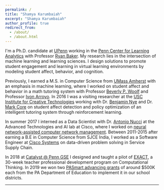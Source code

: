 ```yaml
---
permalink: /
title: "Shamya Karumbaiah"
excerpt: "Shamya Karumbaiah"
author_profile: true
redirect_from: 
  - /about/
  - /about.html
---
```


I'm a Ph.D. candidate at [UPenn](https://home.www.upenn.edu/) working in the [Penn Center for Learning Analytics](http://www.upenn.edu/learninganalytics/) with Professor [Ryan Baker](http://www.upenn.edu/learninganalytics/ryanbaker/index.html). My research lies in the intersection of machine learning and learning sciences. I design solutions to promote student engagement and learning in virtual learning environments by modeling student affect, behavior, and cognition.

Previously, I earned a M.S. in Computer Science from [UMass Amherst](http://www.cs.umass.edu/) with an emphasis in machine learning, where I worked on student affect and behavior in a math tutoring system  with Professor [Beverly P. Woolf](https://www.cics.umass.edu/faculty/directory/woolf_beverly) and Professor [Ivon Arroyo](https://www.cics.umass.edu/people/arroyo-ivon). In 2016 I was a visiting researcher at the [USC Institute for Creative Technologies](http://ict.usc.edu/) working with Dr. [Benjamin Nye](https://sites.google.com/site/benjaminnye/) and Dr. [Mark Core](http://people.ict.usc.edu/~core/) on student affect detection and policy optimization of an intelligent tutoring system through reinforcement learning. 


In summer 2017 I interned as a Data Scientist with Dr. [Antonio Nucci](https://www.linkedin.com/in/antonio-nucci-phd-aa6b70116/) at the Advanced Technologies and AI lab at Cisco, where I worked on [neural network-assisted computer network management](https://patentimages.storage.googleapis.com/92/dc/e3/87f33ac348b9b2/US20190197397A1.pdf). Between 2011-2015 after earning a B.E in Computer Science from SJCE India, I worked as a Software Engineer at [Cisco Systems](https://www.cisco.com/c/en/us/index.html) on data-driven problem solving in Service Supply Chain. 


In 2018 at [Catalyst @ Penn GSE](https://www.gse.upenn.edu/catalyst) I designed and taught a pilot of [EXACT](https://www.gse.upenn.edu/innovation/exact), a 30-week teacher professional development program on Computational Thinking. In 2019 we won two [PASmart advancing grants](https://www.education.pa.gov/Policy-Funding/SchoolGrants/PAsmart/Pages/AdvancingGrants.aspx) of around $500K each from the PA Department of Education to implement it in our school districts.

---
